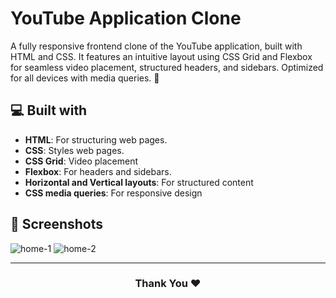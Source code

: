 # YouTube Application Clone
A fully responsive frontend clone of the YouTube application, built with HTML and CSS. 
It features an intuitive layout using CSS Grid and Flexbox for seamless video placement, structured headers, and sidebars. Optimized for all devices with media queries. 🚀

## 💻 Built with

- **HTML**: For structuring web pages.
- **CSS**: Styles web pages.
- **CSS Grid**: Video placement
- **Flexbox**: For headers and sidebars.
- **Horizontal and Vertical layouts**: For structured content
- **CSS media queries**: For responsive design

## 📸 Screenshots
![home-1](https://github.com/user-attachments/assets/bc302c31-407b-4e68-b57e-b8d3b5b3e1d8)
![home-2](https://github.com/user-attachments/assets/48d03eb2-7508-4be9-8be9-fd74d12c5304)

<hr>
<h3 align="center">
Thank You ❤️
</h3>
